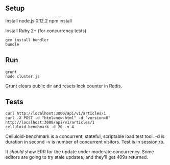 
Setup
-----
Install node.js 0.12.2
    npm install

Install Ruby 2+ (for concurrency tests)

    gem install bundler
    bundle


Run
---
    grunt
    node cluster.js

Grunt clears public dir and resets lock counter in Redis.

Tests
---------
    curl http://localhost:3000/api/v1/articles/1
    curl -X POST -d "html=new-html" -d "version=0" http://localhost:3000/api/v1/articles/1
    celluloid-benchmark -d 20 -v 4

Celluloid-benchmark is a concurrent, stateful, scriptable load test tool. -d is duration in second -v is number of concurrent visitors. Test is in session.rb.

It *should* show ERR for the update under moderate concurrency. Some editors are going to try stale updates, and they'll get 409s returned.